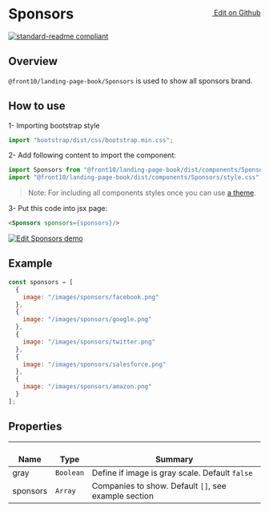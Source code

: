 <a style="float:right; margin-top: 30px;" target="_blank" href="https://github.com/front10/landing-page-book/edit/master/src/components/Sponsors/README.md"> <img width="15px;" src="https://assets-cdn.github.com/images/icons/emoji/unicode/270f.png"/> Edit on Github
</a>

# Sponsors

[![standard-readme compliant](https://img.shields.io/badge/standard--readme-OK-green.svg?style=flat-square)](https://github.com/RichardLitt/standard-readme)

## Overview

`@front10/landing-page-book/Sponsors` is used to show all sponsors brand.

## How to use
1- Importing bootstrap style

```js
import "bootstrap/dist/css/bootstrap.min.css";
```
2- Add following content to import the component:

```js
import Sponsors from "@front10/landing-page-book/dist/components/Sponsors";
import "@front10/landing-page-book/dist/components/Sponsors/style.css";
```

> Note: For including all components styles once you can use [a theme](https://github.com/front10/landing-page-book/wiki/Theming).

3- Put this code into jsx page:

```html
<Sponsors sponsors={sponsors}/>
```
<a target="_blank" href="https://codesandbox.io/s/8mjq19zrj">
  <img alt="Edit Sponsors demo" src="https://codesandbox.io/static/img/play-codesandbox.svg">
</a>

## Example

```js
const sponsors = [
  {
    image: "/images/sponsors/facebook.png"
  },
  {
    image: "/images/sponsors/google.png"
  },
  {
    image: "/images/sponsors/twitter.png"
  },
  {
    image: "/images/sponsors/salesforce.png"
  },
  {
    image: "/images/sponsors/amazon.png"
  }
];
```

## Properties

| </br>Name | </br>Type | </br>Summary                                         |
| --------- | --------- | ---------------------------------------------------- |
| gray      | `Boolean` | Define if image is gray scale. Default `false`       |
| sponsors  | `Array`   | Companies to show. Default `[]`, see example section |
